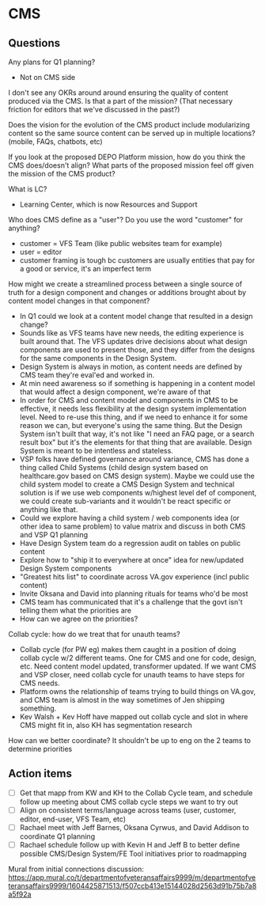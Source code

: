 # CMS

## Questions

Any plans for Q1 planning?
- Not on CMS side

I don't see any OKRs around around ensuring the quality of content produced via the CMS. Is that a part of the mission? (That necessary friction for editors that we've discussed in the past?)

Does the vision for the evolution of the CMS product include modularizing content so the same source content can be served up in multiple locations? (mobile, FAQs, chatbots, etc)

If you look at the proposed DEPO Platform mission, how do you think the CMS does/doesn't align? What parts of the proposed mission feel off given the mission of the CMS product?

What is LC?
- Learning Center, which is now Resources and Support

Who does CMS define as a "user"? Do you use the word "customer" for anything?
- customer = VFS Team (like public websites team for example)
- user = editor
- customer framing is tough bc customers are usually entities that pay for a good or service, it's an imperfect term

How might we create a streamlined process between a single source of truth for a design component and changes or additions brought about by content model changes in that component?
- In Q1 could we look at a content model change that resulted in a design change?
- Sounds like as VFS teams have new needs, the editing experience is built around that. The VFS updates drive decisions about what design components are used to present those, and they differ from the designs for the same components in the Design System.
- Design System is always in motion, as content needs are defined by CMS team they're eval'ed and worked in.
- At min need awareness so if something is happening in a content model that would affect a design component, we're aware of that
- In order for CMS and content model and components in CMS to be effective, it needs less flexibility at the design system implementation level. Need to re-use this thing, and if we need to enhance it for some reason we can, but everyone's using the same thing. But the Design System isn't built that way, it's not like "I need an FAQ page, or a search result box" but it's the elements for that thing that are available. Design System is meant to be intentless and stateless.
- VSP folks have defined governance around variance, CMS has done a thing called Child Systems (child design system based on healthcare.gov based on CMS design system). Maybe we could use the child system model to create a CMS Design System and technical solution is if we use web components w/highest level def of component, we could create sub-variants and it wouldn't be react specific or anything like that.
- Could we explore having a child system / web components idea (or other idea to same problem) to value matrix and discuss in both CMS and VSP Q1 planning
- Have Design System team do a regression audit on tables on public content
- Explore how to "ship it to everywhere at once" idea for new/updated Design System components
- "Greatest hits list" to coordinate across VA.gov experience (incl public content)
- Invite Oksana and David into planning rituals for teams who'd be most 
- CMS team has communicated that it's a challenge that the govt isn't telling them what the priorities are
- How can we agree on the priorities?


Collab cycle: how do we treat that for unauth teams?
- Collab cycle (for PW eg) makes them caught in a position of doing collab cycle w/2 different teams. One for CMS and one for code, design, etc. Need content model updated, transformer updated. If we want CMS and VSP closer, need collab cycle for unauth teams to have steps for CMS needs.
- Platform owns the relationship of teams trying to build things on VA.gov, and CMS team is almost in the way sometimes of Jen shipping something.
- Kev Walsh + Kev Hoff have mapped out collab cycle and slot in where CMS might fit in, also KH has segmentation research


How can we better coordinate? It shouldn't be up to eng on the 2 teams to determine priorities


## Action items
- [ ] Get that mapp from KW and KH to the Collab Cycle team, and schedule follow up meeting about CMS collab cycle steps we want to try out
- [ ] Align on consistent terms/language across teams (user, customer, editor, end-user, VFS Team, etc)
- [ ] Rachael meet with Jeff Barnes, Oksana Cyrwus, and David Addison to coordinate Q1 planning
- [ ] Rachael schedule follow up with Kevin H and Jeff B to better define possible CMS/Design System/FE Tool initiatives prior to roadmapping

Mural from initial connections discussion: https://app.mural.co/t/departmentofveteransaffairs9999/m/departmentofveteransaffairs9999/1604425871513/f507ccb413e15144028d2563d91b75b7a8a5f92a
